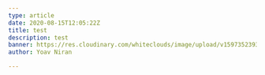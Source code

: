 ```yaml
---
type: article
date: 2020-08-15T12:05:22Z
title: test
description: test
banner: https://res.cloudinary.com/whiteclouds/image/upload/v1597352393/site/site-banner-with-text_cucfct.png
author: Yoav Niran

---
```


